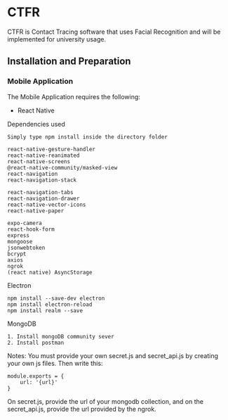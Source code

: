 # CTFR
CTFR is Contact Tracing software that uses Facial Recognition and will be implemented for university usage.

## Installation and Preparation
### Mobile Application
The Mobile Application requires the following:
* React Native

Dependencies used
```
Simply type npm install inside the directory folder

react-native-gesture-handler
react-native-reanimated
react-native-screens
@react-native-community/masked-view
react-navigation
react-navigation-stack

react-navigation-tabs
react-navigation-drawer
react-native-vector-icons
react-native-paper

expo-camera
react-hook-form
express
mongoose
jsonwebtoken
bcrypt
axios
ngrok
(react native) AsyncStorage
```

Electron
```
npm install --save-dev electron
npm install electron-reload
npm install realm --save
```

MongoDB 
```
1. Install mongoDB community sever
2. Install postman
```

Notes:
You must provide your own secret.js and secret_api.js by creating your own js files. Then write this:
```
module.exports = {
    url: '{url}'
}
```
On secret.js, provide the url of your mongodb collection, and on the secret_api.js, provide the url provided by the ngrok.
